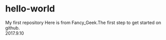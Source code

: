 # hello-world
My first repository
Here is from Fancy_Geek.The first step to get started on github.  
                  2017.9.10

